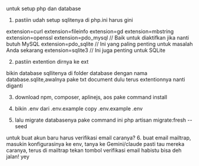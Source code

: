  untuk setup php dan database
1. pastiin udah setup sqlitenya
di php.ini harus gini

extension=curl
extension=fileinfo
extension=gd
extension=mbstring
extension=openssl
extension=pdo_mysql  // Baik untuk diaktifkan jika nanti butuh MySQL
extension=pdo_sqlite // Ini yang paling penting untuk masalah Anda sekarang
extension=sqlite3    // Ini juga penting untuk SQLite

2. pastiin extention dirnya ke ext

bikin database sqllitenya di folder database dengan nama database.sqlite,awalnya pake txt document dulu terus extentionnya nanti diganti

3. download npm, composer, aplinejs, aos pake command install

4. bikin .env dari .env.example
copy .env.example .env

5. lalu migrate databasenya pake command ini
php artisan migrate:fresh --seed


untuk buat akun baru harus verifikasi email caranya?
6. buat email mailtrap, masukin konfigurasinya ke env, tanya ke Gemini/claude pasti tau mereka caranya, terus di mailtrap tekan tombol verifikasi email habistu bisa deh jalan! yey 


